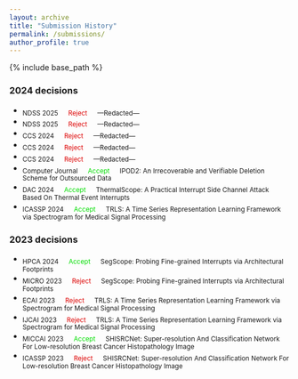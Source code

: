 ```yaml
---
layout: archive
title: "Submission History"
permalink: /submissions/
author_profile: true
---
```


{% include base_path %}

### 2024 decisions
- <sub> NDSS 2025 &emsp; <font color="#dd0000">Reject</font> &emsp; —Redacted—
- <sub> NDSS 2025 &emsp; <font color="#dd0000">Reject</font> &emsp; —Redacted—
- <sub> CCS 2024 &emsp; <font color="#dd0000">Reject</font> &emsp; —Redacted—
- <sub> CCS 2024 &emsp; <font color="#dd0000">Reject</font> &emsp; —Redacted—
- <sub> CCS 2024 &emsp; <font color="#dd0000">Reject</font> &emsp; —Redacted—
- <sub> Computer Journal &emsp; <font color="#00dd00">Accept</font> &emsp; IPOD2: An Irrecoverable and Verifiable Deletion Scheme for Outsourced Data<br/>
- <sub> DAC 2024 &emsp; <font color="#00dd00">Accept</font> &emsp; ThermalScope: A Practical Interrupt Side Channel Attack Based On Thermal Event Interrupts<br/>
- <sub> ICASSP 2024 &emsp; <font color="#00dd00">Accept</font> &emsp; TRLS: A Time Series Representation Learning Framework via Spectrogram for Medical Signal Processing<br/>

### 2023 decisions
- <sub> HPCA 2024 &emsp; <font color="#00dd00">Accept</font> &emsp; SegScope: Probing Fine-grained Interrupts via Architectural Footprints<br/>
- <sub> MICRO 2023 &emsp; <font color="#dd0000">Reject</font> &emsp; SegScope: Probing Fine-grained Interrupts via Architectural Footprints<br/>
- <sub> ECAI 2023 &emsp; <font color="#dd0000">Reject</font> &emsp; TRLS: A Time Series Representation Learning Framework via Spectrogram for Medical Signal Processing<br/>
- <sub> IJCAI 2023 &emsp; <font color="#dd0000">Reject</font> &emsp; TRLS: A Time Series Representation Learning Framework via Spectrogram for Medical Signal Processing<br/>
- <sub> MICCAI 2023 &emsp; <font color="#00dd00">Accept</font> &emsp; SHISRCNet: Super-resolution And Classification Network For Low-resolution Breast Cancer Histopathology Image<br/>
- <sub> ICASSP 2023 &emsp; <font color="#dd0000">Reject</font> &emsp; SHISRCNet: Super-resolution And Classification Network For Low-resolution Breast Cancer Histopathology Image<br/>
